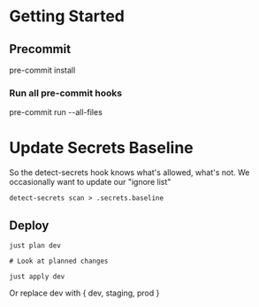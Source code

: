 # Getting Started

## Precommit

pre-commit install

### Run all pre-commit hooks

pre-commit run --all-files

# Update Secrets Baseline

So the detect-secrets hook knows what's allowed, what's not. We occasionally want to update our "ignore list"

    detect-secrets scan > .secrets.baseline


## Deploy

```
just plan dev

# Look at planned changes

just apply dev
```

Or replace dev with { dev, staging, prod }
